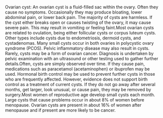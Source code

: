 Ovarian cyst: An ovarian cyst is a fluid-filled sac within the ovary. Often they cause no symptoms. Occasionally they may produce bloating, lower abdominal pain, or lower back pain. The majority of cysts are harmless. If the cyst either breaks open or causes twisting of the ovary, it may cause severe pain. This may result in vomiting or feeling faint.Most ovarian cysts are related to ovulation, being either follicular cysts or corpus luteum cysts. Other types include cysts due to endometriosis, dermoid cysts, and cystadenomas. Many small cysts occur in both ovaries in polycystic ovary syndrome (PCOS). Pelvic inflammatory disease may also result in cysts. Rarely, cysts may be a form of ovarian cancer. Diagnosis is undertaken by pelvic examination with an ultrasound or other testing used to gather further details.Often, cysts are simply observed over time. If they cause pain, medications such as paracetamol (acetaminophen) or ibuprofen may be used. Hormonal birth control may be used to prevent further cysts in those who are frequently affected. However, evidence does not support birth control as a treatment of current cysts. If they do not go away after several months, get larger, look unusual, or cause pain, they may be removed by surgery.Most women of reproductive age develop small cysts each month. Large cysts that cause problems occur in about 8% of women before menopause. Ovarian cysts are present in about 16% of women after menopause and if present are more likely to be cancer.
